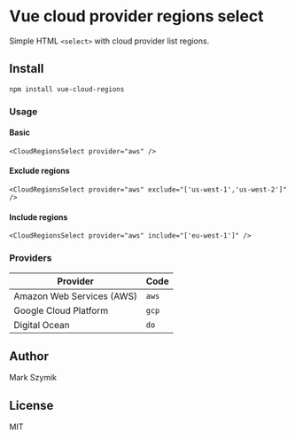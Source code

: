 
# Vue cloud provider regions select  
  
Simple HTML `<select>` with cloud provider list regions.

## Install  
```  
npm install vue-cloud-regions
```  
### Usage  
  
 #### Basic
```  
<CloudRegionsSelect provider="aws" />  
```  

#### Exclude regions

```  
<CloudRegionsSelect provider="aws" exclude="['us-west-1','us-west-2']" />  
```  
#### Include regions

```  
<CloudRegionsSelect provider="aws" include="['eu-west-1']" />  
```  

### Providers

|Provider| Code  |
|--|--|
| Amazon Web Services (AWS) | `aws` |
| Google Cloud Platform | `gcp` |
| Digital Ocean | `do` |

  
## Author  
  
Mark Szymik  
  
## License  
  
MIT